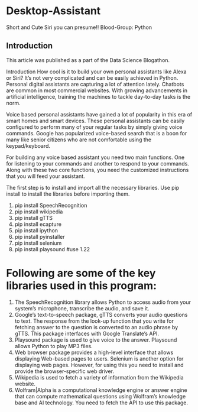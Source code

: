 # Desktop-Assistant
Short and Cute Siri you can presume!! Blood-Group: Python


## Introduction

This article was published as a part of the Data Science Blogathon.

Introduction
How cool is it to build your own personal assistants like Alexa or Siri? It’s not very complicated and can be easily achieved in Python. Personal digital assistants are capturing a lot of attention lately. Chatbots are common in most commercial websites. With growing advancements in artificial intelligence, training the machines to tackle day-to-day tasks is the norm.

Voice based personal assistants have gained a lot of popularity in this era of smart homes and smart devices. These personal assistants can be easily configured to perform many of your regular tasks by simply giving voice commands. Google has popularized voice-based search that is a boon for many like senior citizens who are not comfortable using the keypad/keyboard.

For building any voice based assistant you need two main functions. One for listening to your commands and another to respond to your commands. Along with these two core functions, you need the customized instructions that you will feed your assistant.

The first step is to install and import all the necessary libraries. Use pip install to install the libraries before importing them.

1. pip install SpeechRecognition
2. pip install wikipedia
3. pip install gTTS
4. pip install ecapture
5. pip install ipython
6. pip install pyinstaller
7. pip install selenium
8. pip install playsound #use 1.22

# Following are some of the key libraries used in this program:

1. The SpeechRecognition library allows Python to access audio from your system’s microphone, transcribe the audio, and save it.
2. Google’s text-to-speech package, gTTS converts your audio questions to text. The response from the look-up function that you write for fetching answer to the question is converted to an audio phrase by gTTS. This package interfaces with Google Translate’s API.
3. Playsound package is used to give voice to the answer. Playsound allows Python to play MP3 files.
4. Web browser package provides a high-level interface that allows displaying Web-based pages to users. Selenium is another option for displaying web pages. However, for using this you need to install and provide the browser-specific web driver.
5. Wikipedia is used to fetch a variety of information from the Wikipedia website.
6. Wolfram|Alpha is a computational knowledge engine or answer engine that can compute mathematical questions using Wolfram’s knowledge base and AI technology. You need to fetch the API to use this package.
